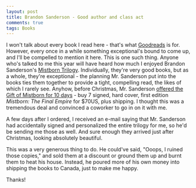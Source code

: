 ```yaml
---
layout: post
title: Brandon Sanderson - Good author and class act
comments: true
tags: Books
---
```

I won't talk about every book I read here - that's what <a href="http://www.goodreads.com/hippopottoman">Goodreads</a> is for. However, every once in a while something exceptional's bound to come up, and I'll be compelled to mention it here. This is one such thing.
Anyone who's talked to me this year will have heard how much I enjoyed Brandon Sanderson's <a href="http://www.brandonsanderson.com/portal/Mistborn-Trilogy">Mistborn Trilogy</a>. Individually, they're very good books, but as a whole, they're exceptional - the planning Mr. Sanderson put into the books ties them together to provide a tight, compelling read, the likes of which I rarely see. Anyhow, before Christmas, Mr. Sanderson <a href="http://www.brandonsanderson.com/blog/848/Give-the-Gift-of-Mistborn-for-Ten-Days-Only-%28Also-Posters%29">offered the Gift of Mistborn for 10 days</a> - buy 7 signed, hard cover, first edition <i>Mistborn: The Final Empire</i> for $70US, plus shipping. I thought this was a tremendous deal and convinced a coworker to go in on it with me.

A few days after I ordered, I received an e-mail saying that Mr. Sanderson had accidentally signed and personalized the entire trilogy for me, so he'd be sending me those as well. And sure enough they arrived just after Christmas, looking absolutely beautiful.

This was a very generous thing to do. He could've said, "Ooops, I ruined those copies," and sold them at a discount or ground them up and burnt them to heat his house. Instead, he poured more of his own money into shipping the books to Canada, just to make me happy.

Thanks!


